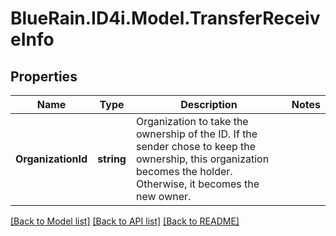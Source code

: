# BlueRain.ID4i.Model.TransferReceiveInfo
## Properties

Name | Type | Description | Notes
------------ | ------------- | ------------- | -------------
**OrganizationId** | **string** | Organization to take the ownership of the ID. If the sender chose to keep the ownership, this organization becomes the holder. Otherwise, it becomes the new owner. | 

[[Back to Model list]](../README.md#documentation-for-models) [[Back to API list]](../README.md#documentation-for-api-endpoints) [[Back to README]](../README.md)

